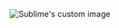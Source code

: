 
<p align="center">
  <img src="https://user-images.githubusercontent.com/60669304/108069666-aca5db00-7074-11eb-9f4b-2cc56089ec4a.PNG" alt="Sublime's custom image"/>
</p>